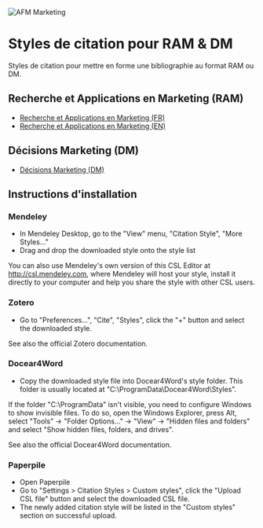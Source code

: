 ![AFM Marketing](https://www.afm-marketing.org/sites/default/files/Logo-AFM_0.png)

# Styles de citation pour RAM & DM 
Styles de citation pour mettre en forme une bibliographie au format RAM ou DM.

## Recherche et Applications en Marketing (RAM)
- [Recherche et Applications en Marketing (FR)](http://bit.do/ram-fr)
- [Recherche et Applications en Marketing (EN)](http://bit.do/ram-en)

## Décisions Marketing (DM)
- [Décisions Marketing (DM)](http://bit.do/dm-fr)

##  Instructions d'installation
### Mendeley
- In Mendeley Desktop, go to the "View" menu, "Citation Style", "More Styles..."
- Drag and drop the downloaded style onto the style list

You can also use Mendeley's own version of this CSL Editor at http://csl.mendeley.com, where Mendeley will host your style, install it directly to your computer and help you share the style with other CSL users.

### Zotero
- Go to "Preferences...", "Cite", "Styles", click the "+" button and select the downloaded style.

See also the official Zotero documentation.

### Docear4Word
- Copy the downloaded style file into Docear4Word's style folder. This folder is usually located at "C:\ProgramData\Docear4Word\Styles\".

If the folder "C:\ProgramData\" isn't visible, you need to configure Windows to show invisible files. To do so, open the Windows Explorer, press Alt, select "Tools" -> "Folder Options..." -> "View" -> "Hidden files and folders" and select "Show hidden files, folders, and drives".

See also the official Docear4Word documentation.

### Paperpile
- Open Paperpile
- Go to "Settings > Citation Styles > Custom styles", click the "Upload CSL file" button and select the downloaded CSL file.
- The newly added citation style will be listed in the "Custom styles" section on successful upload.
